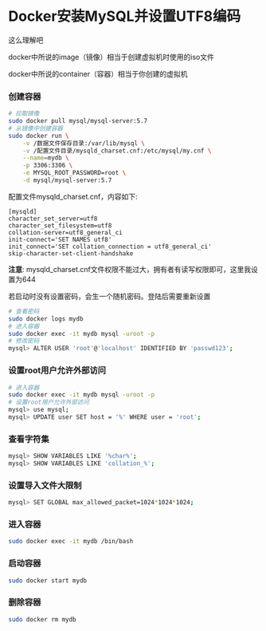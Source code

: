 # Docker安装MySQL并设置UTF8编码

这么理解吧

docker中所说的image（镜像）相当于创建虚拟机时使用的iso文件

docker中所说的container（容器）相当于你创建的虚拟机


### 创建容器

```sh
# 拉取镜像
sudo docker pull mysql/mysql-server:5.7
# 从镜像中创建容器
sudo docker run \
    -v /数据文件保存目录:/var/lib/mysql \
    -v /配置文件目录/mysqld_charset.cnf:/etc/mysql/my.cnf \
    --name=mydb \
    -p 3306:3306 \
    -e MYSQL_ROOT_PASSWORD=root \
    -d mysql/mysql-server:5.7
```

配置文件mysqld_charset.cnf，内容如下:
```
[mysqld]
character_set_server=utf8
character_set_filesystem=utf8
collation-server=utf8_general_ci
init-connect='SET NAMES utf8'
init_connect='SET collation_connection = utf8_general_ci'
skip-character-set-client-handshake
```

**注意**: mysqld_charset.cnf文件权限不能过大，拥有者有读写权限即可，这里我设置为644

若启动时没有设置密码，会生一个随机密码。登陆后需要重新设置

```sh
# 查看密码
sudo docker logs mydb
# 进入容器
sudo docker exec -it mydb mysql -uroot -p
# 修改密码
mysql> ALTER USER 'root'@'localhost' IDENTIFIED BY 'passwd123';
```

### 设置root用户允许外部访问

```sh
# 进入容器
sudo docker exec -it mydb mysql -uroot -p
# 设置root用户允许外部访问
mysql> use mysql;
mysql> UPDATE user SET host = '%' WHERE user = 'root';
```


### 查看字符集

```sh
mysql> SHOW VARIABLES LIKE '%char%';
mysql> SHOW VARIABLES LIKE 'collation_%';
```


### 设置导入文件大限制

```sh
mysql> SET GLOBAL max_allowed_packet=1024*1024*1024;
```

### 进入容器

```sh
sudo docker exec -it mydb /bin/bash
```

### 启动容器

```sh
sudo docker start mydb
```

### 删除容器

```sh
sudo docker rm mydb
```
